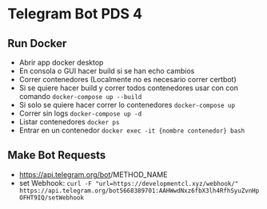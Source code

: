 # Telegram Bot PDS 4

## Run Docker
 - Abrir app docker desktop
 - En consola o GUI hacer build si se han echo cambios
 - Correr contenedores (Localmente no es necesario correr certbot)
 - Si se quiere hacer build y correr todos contenedores usar con con comando `docker-compose up --build`
 - Si solo se quiere hacer correr lo contenedores `docker-compose up`
 - Correr sin logs `docker-compose up -d`
 - Listar contenedores `docker ps`
 - Entrar en un contenedor `docker exec -it {nombre contenedor} bash`

## Make Bot Requests
 - https://api.telegram.org/bot<token>/METHOD_NAME
 - set Webhook: `curl -F "url=https://developmentcl.xyz/webhook/" https://api.telegram.org/bot5668389701:AAHWwdNxz6fbX3lh4RfhSyuZvnHpOFHT9IQ/setWebhook`
